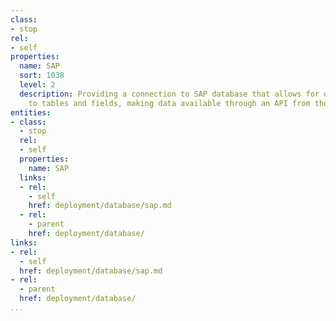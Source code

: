 ```yaml
---
class:
- stop
rel:
- self
properties:
  name: SAP
  sort: 1038
  level: 2
  description: Providing a connection to SAP database that allows for quick access
    to tables and fields, making data available through an API from the backend database.
entities:
- class:
  - stop
  rel:
  - self
  properties:
    name: SAP
  links:
  - rel:
    - self
    href: deployment/database/sap.md
  - rel:
    - parent
    href: deployment/database/
links:
- rel:
  - self
  href: deployment/database/sap.md
- rel:
  - parent
  href: deployment/database/
...
```

